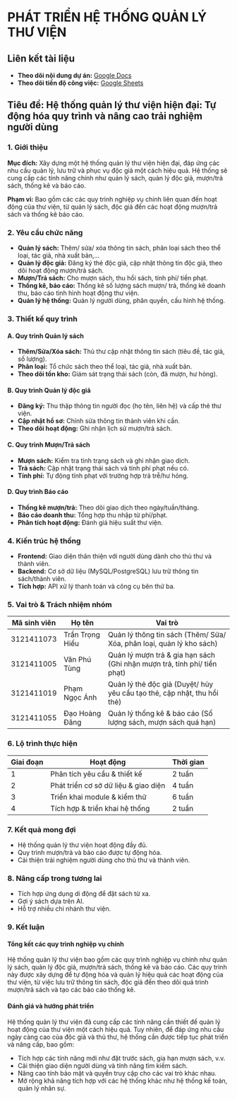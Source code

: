 # PHÁT TRIỂN HỆ THỐNG QUẢN LÝ THƯ VIỆN

## Liên kết tài liệu
- **Theo dõi nội dung dự án:** [Google Docs](https://docs.google.com/document/d/17CZKOD-YFdx16GPvXHUuMHJjw8qlUeGsJx4DfgRcGIQ/edit?tab=t.0)
- **Theo dõi tiến độ công việc:** [Google Sheets](https://docs.google.com/spreadsheets/d/1J_zUMNDaU5mXdYQfzQQ3-wAvCEToZgkVauKrsrV6MBs/edit?gid=0#gid=0)

## Tiêu đề: Hệ thống quản lý thư viện hiện đại: Tự động hóa quy trình và nâng cao trải nghiệm người dùng

### 1. Giới thiệu
**Mục đích:** Xây dựng một hệ thống quản lý thư viện hiện đại, đáp ứng các nhu cầu quản lý, lưu trữ và phục vụ độc giả một cách hiệu quả. Hệ thống sẽ cung cấp các tính năng chính như quản lý sách, quản lý độc giả, mượn/trả sách, thống kê và báo cáo.

**Phạm vi:** Bao gồm các các quy trình nghiệp vụ chính liên quan đến hoạt động của thư viện, từ quản lý sách, độc giả đến các hoạt động mượn/trả sách và thống kê báo cáo.

### 2. Yêu cầu chức năng
- **Quản lý sách:** Thêm/ sửa/ xóa thông tin sách, phân loại sách theo thể loại, tác giả, nhà xuất bản,...
- **Quản lý độc giả:** Đăng ký thẻ độc giả, cập nhật thông tin độc giả, theo dõi hoạt động mượn/trả sách.
- **Mượn/Trả sách:** Cho mượn sách, thu hồi sách, tính phí/ tiền phạt.
- **Thống kê, báo cáo:** Thống kê số lượng sách mượn/ trả, thống kê doanh thu, báo cáo tình hình hoạt động thư viện.
- **Quản lý hệ thống:** Quản lý người dùng, phân quyền, cấu hình hệ thống.

### 3. Thiết kế quy trình
#### A. Quy trình Quản lý sách
- **Thêm/Sửa/Xóa sách:** Thủ thư cập nhật thông tin sách (tiêu đề, tác giả, số lượng).
- **Phân loại:** Tổ chức sách theo thể loại, tác giả, nhà xuất bản.
- **Theo dõi tồn kho:** Giám sát trạng thái sách (còn, đã mượn, hư hỏng).

#### B. Quy trình Quản lý độc giả
- **Đăng ký:** Thu thập thông tin người đọc (họ tên, liên hệ) và cấp thẻ thư viện.
- **Cập nhật hồ sơ:** Chỉnh sửa thông tin thành viên khi cần.
- **Theo dõi hoạt động:** Ghi nhận lịch sử mượn/trả sách.

#### C. Quy trình Mượn/Trả sách
- **Mượn sách:** Kiểm tra tình trạng sách và ghi nhận giao dịch.
- **Trả sách:** Cập nhật trạng thái sách và tính phí phạt nếu có.
- **Tính phí:** Tự động tính phạt với trường hợp trả trễ/hư hỏng.

#### D. Quy trình Báo cáo
- **Thống kê mượn/trả:** Theo dõi giao dịch theo ngày/tuần/tháng.
- **Báo cáo doanh thu:** Tổng hợp thu nhập từ phí/phạt.
- **Phân tích hoạt động:** Đánh giá hiệu suất thư viện.

### 4. Kiến trúc hệ thống
- **Frontend:** Giao diện thân thiện với người dùng dành cho thủ thư và thành viên.
- **Backend:** Cơ sở dữ liệu (MySQL/PostgreSQL) lưu trữ thông tin sách/thành viên.
- **Tích hợp:** API xử lý thanh toán và công cụ bên thứ ba.

### 5. Vai trò & Trách nhiệm nhóm
| Mã sinh viên | Họ tên          | Vai trò |
|-------------|---------------|---------------------------------|
| 3121411073  | Trần Trọng Hiếu | Quản lý thông tin sách (Thêm/ Sửa/ Xóa, phân loại, quản lý kho sách) |
| 3121411005  | Văn Phú Tùng   | Quản lý mượn trả & gia hạn sách (Ghi nhận mượn trả, tính phí/ tiền phạt) |
| 3121411019  | Phạm Ngọc Ánh  | Quản lý thẻ độc giả (Duyệt/ hủy yêu cầu tạo thẻ, cập nhật, thu hồi thẻ) |
| 3121411055  | Đạo Hoàng Đăng | Quản lý thống kê & báo cáo (Số lượng sách, mượn sách quá hạn) |

### 6. Lộ trình thực hiện
| Giai đoạn | Hoạt động                          | Thời gian |
|----------|---------------------------------|----------|
| 1        | Phân tích yêu cầu & thiết kế     | 2 tuần   |
| 2        | Phát triển cơ sở dữ liệu & giao diện | 4 tuần   |
| 3        | Triển khai module & kiểm thử    | 6 tuần   |
| 4        | Tích hợp & triển khai hệ thống  | 2 tuần   |

### 7. Kết quả mong đợi
- Hệ thống quản lý thư viện hoạt động đầy đủ.
- Quy trình mượn/trả và báo cáo được tự động hóa.
- Cải thiện trải nghiệm người dùng cho thủ thư và thành viên.

### 8. Nâng cấp trong tương lai
- Tích hợp ứng dụng di động để đặt sách từ xa.
- Gợi ý sách dựa trên AI.
- Hỗ trợ nhiều chi nhánh thư viện.

### 9. Kết luận
#### Tổng kết các quy trình nghiệp vụ chính
Hệ thống quản lý thư viện bao gồm các quy trình nghiệp vụ chính như quản lý sách, quản lý độc giả, mượn/trả sách, thống kê và báo cáo. Các quy trình này được xây dựng để tự động hóa và quản lý hiệu quả các hoạt động của thư viện, từ việc lưu trữ thông tin sách, độc giả đến theo dõi quá trình mượn/trả sách và tạo các báo cáo thống kê.

#### Đánh giá và hướng phát triển
Hệ thống quản lý thư viện đã cung cấp các tính năng cần thiết để quản lý hoạt động của thư viện một cách hiệu quả. Tuy nhiên, để đáp ứng nhu cầu ngày càng cao của độc giả và thủ thư, hệ thống cần được tiếp tục phát triển và nâng cấp, bao gồm:
- Tích hợp các tính năng mới như đặt trước sách, gia hạn mượn sách, v.v.
- Cải thiện giao diện người dùng và tính năng tìm kiếm sách.
- Nâng cao tính bảo mật và quyền truy cập cho các vai trò khác nhau.
- Mở rộng khả năng tích hợp với các hệ thống khác như hệ thống kế toán, quản lý nhân sự.
